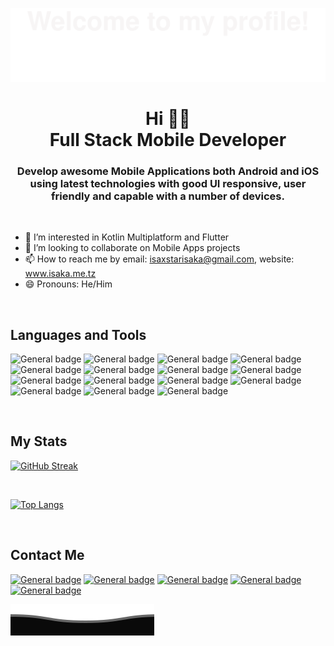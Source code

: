 ![Bottom Up](assets/Bottom-up.svg)

<h1 align="center">Hi 👋🏼 <br> Full Stack Mobile Developer</h1>
<h3 align="center">Develop awesome Mobile Applications both Android and iOS using latest technologies with good UI responsive, user friendly and capable with a number of devices.</h3>

<br>

- 👀 I’m interested in Kotlin Multiplatform and Flutter
- 💞️ I’m looking to collaborate on Mobile Apps projects
- 📫 How to reach me by email: isaxstarisaka@gmail.com, website: www.isaka.me.tz
- 😄 Pronouns: He/Him

<br>

## Languages and Tools
![General badge](https://img.shields.io/badge/Flutter-02569B?style=for-the-badge&logo=flutter&logoColor=white)
![General badge](https://img.shields.io/badge/Kotlin-0095D5?&style=for-the-badge&logo=kotlin&logoColor=white)
![General badge](https://img.shields.io/badge/Swift-FA7343?style=for-the-badge&logo=swift&logoColor=white)
![General badge](https://img.shields.io/badge/Android_Studio-3DDC84?style=for-the-badge&logo=android-studio&logoColor=white)
![General badge](https://img.shields.io/badge/Xcode-007ACC?style=flat-square&logo=Xcode&logoColor=white)
![General badge](https://img.shields.io/badge/Visual_Studio_Code-0078D4?style=for-the-badge&logo=visual%20studio%20code&logoColor=white)
![General badge](https://img.shields.io/badge/SQLite-07405E?style=for-the-badge&logo=sqlite&logoColor=white)
![General badge](https://img.shields.io/badge/MySQL-005C84?style=for-the-badge&logo=mysql&logoColor=white)
![General badge](https://img.shields.io/badge/MongoDB-4EA94B?style=for-the-badge&logo=mongodb&logoColor=white)
![General badge](https://img.shields.io/badge/Spring_Boot-F2F4F9?style=for-the-badge&logo=spring-boot)
![General badge](https://img.shields.io/badge/Node%20js-339933?style=for-the-badge&logo=nodedotjs&logoColor=white)
![General badge](https://img.shields.io/badge/Nginx-009639?style=for-the-badge&logo=nginx&logoColor=white)
![General badge](https://img.shields.io/badge/Apache-D22128?style=for-the-badge&logo=Apache&logoColor=white)
![General badge](https://img.shields.io/badge/Google_Play-414141?style=for-the-badge&logo=google-play&logoColor=white)
![General badge](https://img.shields.io/badge/App_Store-0D96F6?style=for-the-badge&logo=app-store&logoColor=white)

<br>

## My Stats
[![GitHub Streak](http://github-readme-streak-stats.herokuapp.com?user=isaka-mabagala&theme=dark&date_format=M%20j%5B%2C%20Y%5D)](https://git.io/streak-stats)

<br>

[![Top Langs](https://github-readme-stats.vercel.app/api/top-langs/?username=isaka-mabagala&layout=compact&langs_count=10&hide=php,html,css,scss)](https://github.com/anuraghazra/github-readme-stats)

<br>

## Contact Me
[![General badge](https://img.shields.io/badge/Gmail-D14836?style=for-the-badge&logo=gmail&logoColor=white)](MailTo:isaxstarisaka@gmail.com)
[![General badge](https://img.shields.io/badge/LinkedIn-0077B5?style=for-the-badge&logo=linkedin&logoColor=white)](https://www.linkedin.com/in/isaka)
[![General badge](https://img.shields.io/badge/Instagram-E4405F?style=for-the-badge&logo=instagram&logoColor=white)](https://www.instagram.com/isaka_mabagala)
[![General badge](https://img.shields.io/badge/Facebook-1877F2?style=for-the-badge&logo=facebook&logoColor=white)](https://www.facebook.com/isakamabagala)
[![General badge](https://img.shields.io/badge/website-000000?style=for-the-badge&logo=About.me&logoColor=white)](https://www.isaka.me.tz)

![Bottom Down](assets/Bottom-down.svg)
